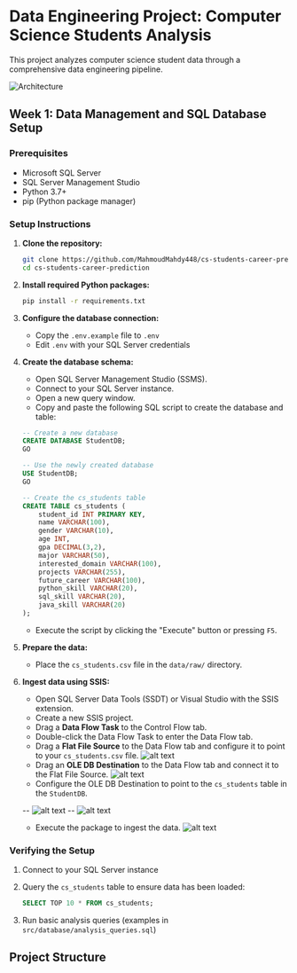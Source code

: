 # Data Engineering Project: Computer Science Students Analysis

This project analyzes computer science student data through a comprehensive data engineering pipeline.


![Architecture](src\screenshots\architecture.png)



## Week 1: Data Management and SQL Database Setup

### Prerequisites

- Microsoft SQL Server
- SQL Server Management Studio
- Python 3.7+
- pip (Python package manager)

### Setup Instructions

1. **Clone the repository:**
   ```bash
   git clone https://github.com/MahmoudMahdy448/cs-students-career-prediction.git
   cd cs-students-career-prediction
   ```

2. **Install required Python packages:**
   ```bash
   pip install -r requirements.txt
   ```

3. **Configure the database connection:**
   - Copy the `.env.example` file to `.env`
   - Edit `.env` with your SQL Server credentials

4. **Create the database schema:**
   - Open SQL Server Management Studio (SSMS).
   - Connect to your SQL Server instance.
   - Open a new query window.
   - Copy and paste the following SQL script to create the database and table:

   ```sql
   -- Create a new database
   CREATE DATABASE StudentDB;
   GO

   -- Use the newly created database
   USE StudentDB;
   GO

   -- Create the cs_students table
   CREATE TABLE cs_students (
       student_id INT PRIMARY KEY,
       name VARCHAR(100),
       gender VARCHAR(10),
       age INT,
       gpa DECIMAL(3,2),
       major VARCHAR(50),
       interested_domain VARCHAR(100),
       projects VARCHAR(255),
       future_career VARCHAR(100),
       python_skill VARCHAR(20),
       sql_skill VARCHAR(20),
       java_skill VARCHAR(20)
   );
   ```

   - Execute the script by clicking the "Execute" button or pressing `F5`.

5. **Prepare the data:**
   - Place the `cs_students.csv` file in the `data/raw/` directory.

6. **Ingest data using SSIS:**
   - Open SQL Server Data Tools (SSDT) or Visual Studio with the SSIS extension.
   - Create a new SSIS project.
   - Drag a **Data Flow Task** to the Control Flow tab.
   - Double-click the Data Flow Task to enter the Data Flow tab.
   - Drag a **Flat File Source** to the Data Flow tab and configure it to point to your `cs_students.csv` file.
   ![alt text](src\screenshots\image.png)
   - Drag an **OLE DB Destination** to the Data Flow tab and connect it to the Flat File Source.
   ![alt text](src\screenshots\image-1.png)
   - Configure the OLE DB Destination to point to the `cs_students` table in the `StudentDB`.
   
   -- ![alt text](src\screenshots\image-3.png)
   -- ![alt text](src\screenshots\image-2.png)
   - Execute the package to ingest the data.
    ![alt text](src\screenshots\image-4.png)

### Verifying the Setup

1. Connect to your SQL Server instance
2. Query the `cs_students` table to ensure data has been loaded:
   ```sql
   SELECT TOP 10 * FROM cs_students;
   ```

3. Run basic analysis queries (examples in `src/database/analysis_queries.sql`)

## Project Structure

